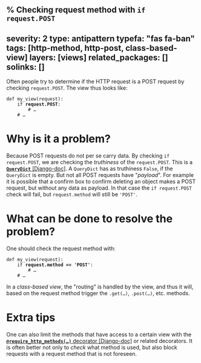 % Checking request method with `if request.POST`
---
severity: 2
type: antipattern
typefa: "fas fa-ban"
tags: [http-method, http-post, class-based-view]
layers: [views]
related_packages: []
solinks: []
---

Often people try to determine if the HTTP request is a POST request by checking `request.POST`. The view thus looks like:

<pre class="python3"><code>def my_view(request):
    if <b>request.POST</b>:
        # &hellip;
    # &hellip;</code></pre>

# Why is it a problem?

Because POST requests do not per se carry data. By checking `if request.POST`, we are checking the *truthiness* of the
`request.POST`. This is a [**`QueryDict`** [Django-doc]](https://docs.djangoproject.com/en/dev/ref/request-response/#django.http.QueryDict).
A `QueryDict` has as truthiness `False`, if the `QueryDict` is empty. But not all POST requests have "*payload*". For
example it is possible that a confirm box to confirm deleting an object makes a POST request, but without any data
as payload. In that case the `if request.POST` check will fail, but `request.method` will still be `'POST'`.

# What can be done to resolve the problem?

One should check the request method with:

<pre class="python3"><code>def my_view(request):
    if <b>request.method == 'POST'</b>:
        # &hellip;
    # &hellip;</code></pre>

In a *class-based view*, the "routing" is handled by the view, and thus it will, based on the request method
trigger the <code>.get(&hellip;)</code>, <code>.post(&hellip;)</code>, etc. methods.

# Extra tips

One can also limit the methods that have access to a certain view with the
[**<code>@require_http_methods(&hellip;)</code>** decorator [Django-doc]](https://docs.djangoproject.com/en/dev/topics/http/decorators/#django.views.decorators.http.require_http_methods)
or related decorators. It is often better not only to *check* what method is used,
but also block requests with a request method that is not foreseen.
